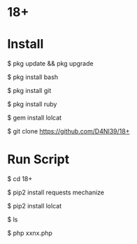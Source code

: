 # 18+


# Install

$ pkg update && pkg upgrade

$ pkg install bash

$ pkg install git

$ pkg install ruby

$ gem install lolcat

$ git clone https://github.com/D4NI39/18+


# Run Script

$ cd 18+

$ pip2 install requests mechanize 

$ pip2 install lolcat

$ ls

$ php xxnx.php
